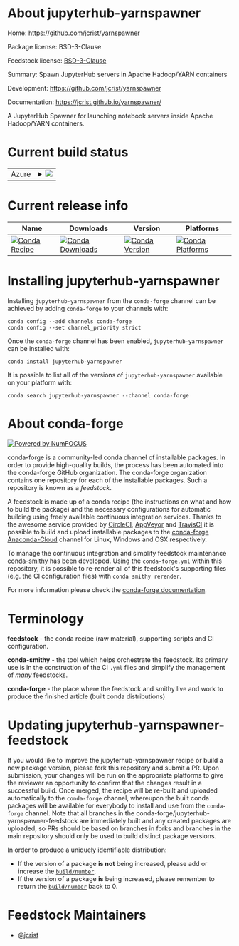 About jupyterhub-yarnspawner
============================

Home: https://github.com/jcrist/yarnspawner

Package license: BSD-3-Clause

Feedstock license: [BSD-3-Clause](https://github.com/conda-forge/jupyterhub-yarnspawner-feedstock/blob/master/LICENSE.txt)

Summary: Spawn JupyterHub servers in Apache Hadoop/YARN containers

Development: https://github.com/jcrist/yarnspawner

Documentation: https://jcrist.github.io/yarnspawner/

A JupyterHub Spawner for launching notebook servers inside Apache
Hadoop/YARN containers.


Current build status
====================


<table>
    
  <tr>
    <td>Azure</td>
    <td>
      <details>
        <summary>
          <a href="https://dev.azure.com/conda-forge/feedstock-builds/_build/latest?definitionId=2600&branchName=master">
            <img src="https://dev.azure.com/conda-forge/feedstock-builds/_apis/build/status/jupyterhub-yarnspawner-feedstock?branchName=master">
          </a>
        </summary>
        <table>
          <thead><tr><th>Variant</th><th>Status</th></tr></thead>
          <tbody><tr>
              <td>linux_64_python3.10.____cpython</td>
              <td>
                <a href="https://dev.azure.com/conda-forge/feedstock-builds/_build/latest?definitionId=2600&branchName=master">
                  <img src="https://dev.azure.com/conda-forge/feedstock-builds/_apis/build/status/jupyterhub-yarnspawner-feedstock?branchName=master&jobName=linux&configuration=linux_64_python3.10.____cpython" alt="variant">
                </a>
              </td>
            </tr><tr>
              <td>linux_64_python3.7.____cpython</td>
              <td>
                <a href="https://dev.azure.com/conda-forge/feedstock-builds/_build/latest?definitionId=2600&branchName=master">
                  <img src="https://dev.azure.com/conda-forge/feedstock-builds/_apis/build/status/jupyterhub-yarnspawner-feedstock?branchName=master&jobName=linux&configuration=linux_64_python3.7.____cpython" alt="variant">
                </a>
              </td>
            </tr><tr>
              <td>linux_64_python3.8.____cpython</td>
              <td>
                <a href="https://dev.azure.com/conda-forge/feedstock-builds/_build/latest?definitionId=2600&branchName=master">
                  <img src="https://dev.azure.com/conda-forge/feedstock-builds/_apis/build/status/jupyterhub-yarnspawner-feedstock?branchName=master&jobName=linux&configuration=linux_64_python3.8.____cpython" alt="variant">
                </a>
              </td>
            </tr><tr>
              <td>linux_64_python3.9.____cpython</td>
              <td>
                <a href="https://dev.azure.com/conda-forge/feedstock-builds/_build/latest?definitionId=2600&branchName=master">
                  <img src="https://dev.azure.com/conda-forge/feedstock-builds/_apis/build/status/jupyterhub-yarnspawner-feedstock?branchName=master&jobName=linux&configuration=linux_64_python3.9.____cpython" alt="variant">
                </a>
              </td>
            </tr>
          </tbody>
        </table>
      </details>
    </td>
  </tr>
</table>

Current release info
====================

| Name | Downloads | Version | Platforms |
| --- | --- | --- | --- |
| [![Conda Recipe](https://img.shields.io/badge/recipe-jupyterhub--yarnspawner-green.svg)](https://anaconda.org/conda-forge/jupyterhub-yarnspawner) | [![Conda Downloads](https://img.shields.io/conda/dn/conda-forge/jupyterhub-yarnspawner.svg)](https://anaconda.org/conda-forge/jupyterhub-yarnspawner) | [![Conda Version](https://img.shields.io/conda/vn/conda-forge/jupyterhub-yarnspawner.svg)](https://anaconda.org/conda-forge/jupyterhub-yarnspawner) | [![Conda Platforms](https://img.shields.io/conda/pn/conda-forge/jupyterhub-yarnspawner.svg)](https://anaconda.org/conda-forge/jupyterhub-yarnspawner) |

Installing jupyterhub-yarnspawner
=================================

Installing `jupyterhub-yarnspawner` from the `conda-forge` channel can be achieved by adding `conda-forge` to your channels with:

```
conda config --add channels conda-forge
conda config --set channel_priority strict
```

Once the `conda-forge` channel has been enabled, `jupyterhub-yarnspawner` can be installed with:

```
conda install jupyterhub-yarnspawner
```

It is possible to list all of the versions of `jupyterhub-yarnspawner` available on your platform with:

```
conda search jupyterhub-yarnspawner --channel conda-forge
```


About conda-forge
=================

[![Powered by
NumFOCUS](https://img.shields.io/badge/powered%20by-NumFOCUS-orange.svg?style=flat&colorA=E1523D&colorB=007D8A)](https://numfocus.org)

conda-forge is a community-led conda channel of installable packages.
In order to provide high-quality builds, the process has been automated into the
conda-forge GitHub organization. The conda-forge organization contains one repository
for each of the installable packages. Such a repository is known as a *feedstock*.

A feedstock is made up of a conda recipe (the instructions on what and how to build
the package) and the necessary configurations for automatic building using freely
available continuous integration services. Thanks to the awesome service provided by
[CircleCI](https://circleci.com/), [AppVeyor](https://www.appveyor.com/)
and [TravisCI](https://travis-ci.com/) it is possible to build and upload installable
packages to the [conda-forge](https://anaconda.org/conda-forge)
[Anaconda-Cloud](https://anaconda.org/) channel for Linux, Windows and OSX respectively.

To manage the continuous integration and simplify feedstock maintenance
[conda-smithy](https://github.com/conda-forge/conda-smithy) has been developed.
Using the ``conda-forge.yml`` within this repository, it is possible to re-render all of
this feedstock's supporting files (e.g. the CI configuration files) with ``conda smithy rerender``.

For more information please check the [conda-forge documentation](https://conda-forge.org/docs/).

Terminology
===========

**feedstock** - the conda recipe (raw material), supporting scripts and CI configuration.

**conda-smithy** - the tool which helps orchestrate the feedstock.
                   Its primary use is in the construction of the CI ``.yml`` files
                   and simplify the management of *many* feedstocks.

**conda-forge** - the place where the feedstock and smithy live and work to
                  produce the finished article (built conda distributions)


Updating jupyterhub-yarnspawner-feedstock
=========================================

If you would like to improve the jupyterhub-yarnspawner recipe or build a new
package version, please fork this repository and submit a PR. Upon submission,
your changes will be run on the appropriate platforms to give the reviewer an
opportunity to confirm that the changes result in a successful build. Once
merged, the recipe will be re-built and uploaded automatically to the
`conda-forge` channel, whereupon the built conda packages will be available for
everybody to install and use from the `conda-forge` channel.
Note that all branches in the conda-forge/jupyterhub-yarnspawner-feedstock are
immediately built and any created packages are uploaded, so PRs should be based
on branches in forks and branches in the main repository should only be used to
build distinct package versions.

In order to produce a uniquely identifiable distribution:
 * If the version of a package **is not** being increased, please add or increase
   the [``build/number``](https://docs.conda.io/projects/conda-build/en/latest/resources/define-metadata.html#build-number-and-string).
 * If the version of a package **is** being increased, please remember to return
   the [``build/number``](https://docs.conda.io/projects/conda-build/en/latest/resources/define-metadata.html#build-number-and-string)
   back to 0.

Feedstock Maintainers
=====================

* [@jcrist](https://github.com/jcrist/)

